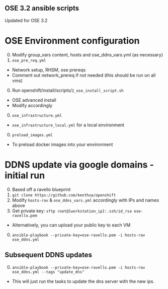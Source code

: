 OSE 3.2 ansible scripts
---

Updated for OSE 3.2  

# OSE Environment configuration
0. Modify group_vars content, hosts and ose_ddns_vars.yml (as necessary)
0. `ose_pre_req.yml` 
  * Network setup, RHSM, ose prereqs
  * Comment out network_prereq if not needed (this should be run on all vms)
0. Run openshift/install/scripts/`2_ose_install_script.sh`
  * OSE advanced install
  * Modify accordingly
0. `ose_infrastructure.yml`
  * `ose_infrastructure_local.yml` for a local environment
0. `preload_images.yml`
  * To preload docker images into your environment
  
# DDNS update via google domains - initial run
0. Based off a ravello blueprint
0. `git clone https://github.com/kenthua/openshift`
0. Modify `hosts-rav` & `ose_ddns_vars.yml` accordingly with IPs and names above
0. Get private key: `sftp root@[workstation_ip]:.ssh/id_rsa ose-ravello.pem`
  * Alternatively, you can upload your public key to each VM
0. `ansible-playbook --private-key=ose-ravello.pem -i hosts-rav ose_ddns.yml`

## Subsequent DDNS updates
0. `ansible-playbook --private-key=ose-ravello.pem -i hosts-rav ose_ddns.yml --tags "update_dns"`
  * This will just run the tasks to update the dns server with the new ips.